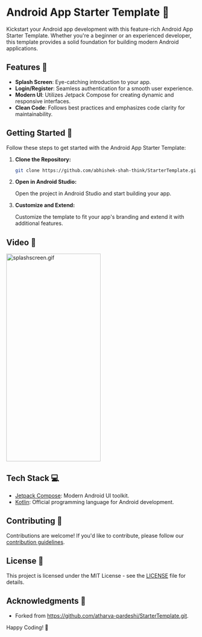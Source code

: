 # Android App Starter Template 🚀

Kickstart your Android app development with this feature-rich Android App Starter Template. Whether
you're a beginner or an experienced developer, this template provides a solid foundation for
building modern Android applications.

## Features 🌟

- **Splash Screen**: Eye-catching introduction to your app.
- **Login/Register**: Seamless authentication for a smooth user experience.
- **Modern UI**: Utilizes Jetpack Compose for creating dynamic and responsive interfaces.
- **Clean Code**: Follows best practices and emphasizes code clarity for maintainability.

## Getting Started 🚀

Follow these steps to get started with the Android App Starter Template:

1. **Clone the Repository:**

    ```bash
    git clone https://github.com/abhishek-shah-think/StarterTemplate.git
    ```

2. **Open in Android Studio:**

   Open the project in Android Studio and start building your app.

3. **Customize and Extend:**

   Customize the template to fit your app's branding and extend it with additional features.

## Video 📱

<img alt="splashscreen.gif" height="550" src="app%2Fsrc%2Fmain%2Fres%2Fdrawable%2Fsplashscreen.gif" width="250"/>

## Tech Stack 💻

- [Jetpack Compose](https://developer.android.com/jetpack/compose): Modern Android UI toolkit.
- [Kotlin](https://kotlinlang.org/): Official programming language for Android development.

## Contributing 🤝

Contributions are welcome! If you'd like to contribute, please follow
our [contribution guidelines](CONTRIBUTING.md).

## License 📄

This project is licensed under the MIT License - see the [LICENSE](LICENSE) file for details.

## Acknowledgments 🙏

- Forked from https://github.com/atharva-pardeshi/StarterTemplate.git.

Happy Coding! 🚀
